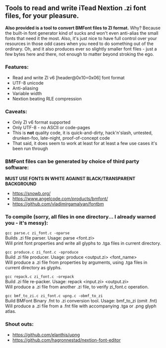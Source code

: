 ## Tools to read and write iTead Nextion .zi font files, for your pleasure.

**Also provided is a tool to convert BMFont files to ZI format.** Why? Because the built-in font generator kind of sucks and won't even anti-alias the small fonts that need it the most. Also, it's just nice to have full control over your resources in those odd cases when you need to do something out of the ordinary. Oh, and it also produces ever so slightly smaller font files - just a few bytes here and there, not enough to matter beyond stroking the ego.

### Features:

- Read and write ZI v6 [header@0x10=0x06] font format
- UTF-8 unicode
- Anti-aliasing
- Variable width
- Nextion beating RLE compression

### Caveats:

- Only ZI v6 format supported
- Only UTF-8 - no ASCII or code-pages
- This is **not** quality code, it is quick-and-dirty, hack'n'slash, untested, drunken-foo, late-night, proof-of-concept code
- That said, it does seem to work at least for at least a few use cases it's been run through

### BMFont files can be generated by choice of third party software:

**MUST USE FONTS IN WHITE AGAINST BLACK/TRANSPARENT BACKGROUND**

- https://snowb.org/
- https://www.angelcode.com/products/bmfont/
- https://github.com/vladimirgamalyan/fontbm


### To compile (sorry, all files in one directory... I already warned you - it's messy):

```gcc parse.c zi_font.c -oparse```  
Builds .zi file parser. Usage: parse <font.zi>  
Will print font properties and write all glyphs to .tga files in current directory.


```gcc produce.c zi_font.c -oproduce```  
Build .zi file producer. Usage: produce <output.zi> <font_name> <height>  
Will produce a .zi file from properties by arguments, using .tga files in current directory as glyphs.


```gcc repack.c zi_font.c -orepack```  
Build .zi file re-packer. Usage: repack <input.zi> <output.zi>  
Will produce a .zi file from another .zi file, to verify zi_font.c operation.


```gcc bmf_to_zi.c zi_font.c upng.c -obmf_to_zi```  
Build BMFont Binary .fnt to .zi conversion tool. Usage: bmf_to_zi <font> (omit .fnt)  
Will produce a .zi file from a .fnt file with accompanying .tga or .png glyph atlas.


### Shout outs:

- https://github.com/elanthis/upng
- https://github.com/hagronnestad/nextion-font-editor









